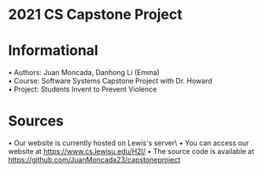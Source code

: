 # 2021 CS Capstone Project 

# Informational 
• Authors: Juan Moncada, Danhong Li (Emma)\
• Course: Software Systems Capstone Project with Dr. Howard\
• Project: Students Invent to Prevent Violence

# Sources 
• Our website is currently hosted on Lewis's server\ 
• You can access our website at https://www.cs.lewisu.edu/H2I/
• The source code is available at https://github.com/JuanMoncada23/capstoneproject